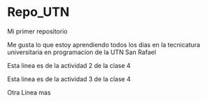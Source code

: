 # Repo_UTN

Mi primer repositorio

Me gusta lo que estoy aprendiendo todos los dias en la tecnicatura universitaria en programacion de la UTN San Rafael

Esta linea es de la actividad 2 de la clase 4

Esta linea es de la actividad 3 de la clase 4

Otra Linea mas
